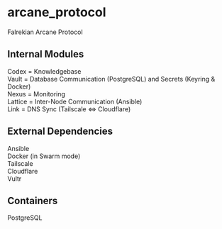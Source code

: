 # arcane_protocol
Falrekian Arcane Protocol  

## Internal Modules
Codex = Knowledgebase  
Vault = Database Communication (PostgreSQL) and Secrets (Keyring & Docker)  
Nexus = Monitoring  
Lattice = Inter-Node Communication (Ansible)  
Link = DNS Sync (Tailscale <=> Cloudflare)  

## External Dependencies
Ansible  
Docker (in Swarm mode)  
Tailscale  
Cloudflare  
Vultr  

## Containers
PostgreSQL  